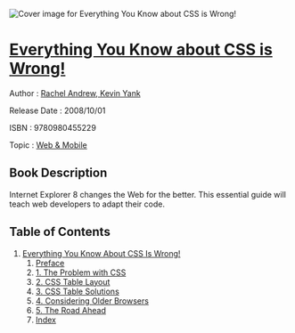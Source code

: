 ![Cover image for Everything You Know about CSS is Wrong!](https://imgdetail.ebookreading.net/cover/cover/web_mobile/EB9780980455229.jpg)

[Everything You Know about CSS is Wrong!](https://ebookreading.net/view/book/Everything+You+Know+about+CSS+is+Wrong%21-EB9780980455229_1.html "Everything You Know about CSS is Wrong!")
====================================================================================================================

Author : [Rachel Andrew](https://ebookreading.net/search/author/Rachel+Andrew),[ Kevin Yank](https://ebookreading.net/search/author/+Kevin+Yank)

Release Date : 2008/10/01

ISBN : 9780980455229

Topic : [Web & Mobile](https://ebookreading.net/search/category/web-mobile)

Book Description
-----------------

Internet Explorer 8 changes the Web for the better. This essential guide will teach web developers to adapt their code.
              
Table of Contents
-----------------

1. [Everything You Know About CSS Is Wrong!](https://ebookreading.net/view/book/Everything+You+Know+about+CSS+is+Wrong%21-EB9780980455229_4.html)
    1. [Preface](https://ebookreading.net/view/book/Everything+You+Know+about+CSS+is+Wrong%21-EB9780980455229_5.html)
    1. [1. The Problem with CSS](https://ebookreading.net/view/book/Everything+You+Know+about+CSS+is+Wrong%21-EB9780980455229_6.html)
    1. [2. CSS Table Layout](https://ebookreading.net/view/book/Everything+You+Know+about+CSS+is+Wrong%21-EB9780980455229_7.html)
    1. [3. CSS Table Solutions](https://ebookreading.net/view/book/Everything+You+Know+about+CSS+is+Wrong%21-EB9780980455229_8.html)
    1. [4. Considering Older Browsers](https://ebookreading.net/view/book/Everything+You+Know+about+CSS+is+Wrong%21-EB9780980455229_9.html)
    1. [5. The Road Ahead](https://ebookreading.net/view/book/Everything+You+Know+about+CSS+is+Wrong%21-EB9780980455229_10.html)
    1. [Index](https://ebookreading.net/view/book/Everything+You+Know+about+CSS+is+Wrong%21-EB9780980455229_11.html)
